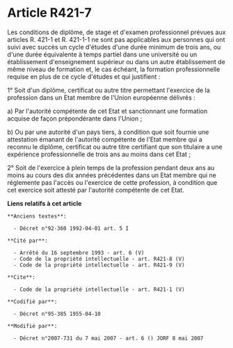 # Article R421-7

Les conditions de diplôme, de stage et d'examen professionnel prévues aux articles R. 421-1 et R. 421-1-1 ne sont pas
applicables aux personnes qui ont suivi avec succès un cycle d'études d'une durée minimum de trois ans, ou d'une durée
équivalente à temps partiel dans une université ou un établissement d'enseignement supérieur ou dans un autre établissement
de même niveau de formation et, le cas échéant, la formation professionnelle requise en plus de ce cycle d'études et qui
justifient : 

1° Soit d'un diplôme, certificat ou autre titre permettant l'exercice de la profession dans un Etat membre de l'Union
européenne délivrés : 

a) Par l'autorité compétente de cet Etat et sanctionnant une formation acquise de façon prépondérante dans l'Union ; 

b) Ou par une autorité d'un pays tiers, à condition que soit fournie une attestation émanant de l'autorité compétente de
l'Etat membre qui a reconnu le diplôme, certificat ou autre titre certifiant que son titulaire a une expérience
professionnelle de trois ans au moins dans cet Etat ; 

2° Soit de l'exercice à plein temps de la profession pendant deux ans au moins au cours des dix années précédentes dans un
Etat membre qui ne réglemente pas l'accès ou l'exercice de cette profession, à condition que cet exercice soit attesté par
l'autorité compétente de cet Etat.

**Liens relatifs à cet article**

	**Anciens textes**:

	  - Décret n°92-360 1992-04-01 art. 5 I

	**Cité par**:

	  - Arrêté du 16 septembre 1993 - art. 6 (V)
	  - Code de la propriété intellectuelle - art. R421-8 (V)
	  - Code de la propriété intellectuelle - art. R421-9 (V)

	**Cite**:

	  - Code de la propriété intellectuelle - art. R421-1 (V)

	**Codifié par**:

	  - Décret n°95-385 1955-04-10

	**Modifié par**:

	  - Décret n°2007-731 du 7 mai 2007 - art. 6 () JORF 8 mai 2007
